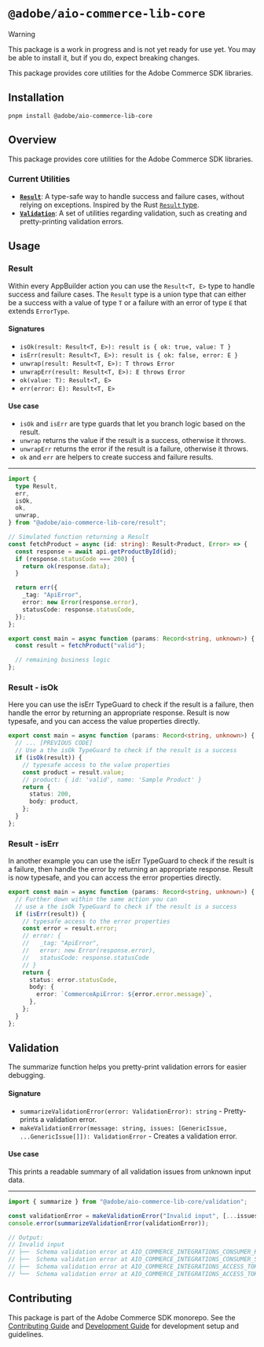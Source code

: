 # `@adobe/aio-commerce-lib-core`

> [!WARNING]
> This package is a work in progress and is not yet ready for use yet. You may be able to install it, but if you do, expect breaking changes.

This package provides core utilities for the Adobe Commerce SDK libraries.

## Installation

```shell
pnpm install @adobe/aio-commerce-lib-core
```

## Overview

This package provides core utilities for the Adobe Commerce SDK libraries.

### Current Utilities

- **[`Result`](./source/lib/result.ts)**: A type-safe way to handle success and failure cases, without relying on exceptions. Inspired by the Rust [`Result` type](https://doc.rust-lang.org/std/result/).
- **[`Validation`](./source/lib/validation.ts)**: A set of utilities regarding validation, such as creating and pretty-printing validation errors.

## Usage

### Result

Within every AppBuilder action you can use the `Result<T, E>` type to handle success and failure cases. The `Result` type is a union type that can either be a success with a value of type `T` or a failure with an error of type `E` that extends `ErrorType`.

#### Signatures

- `isOk(result: Result<T, E>): result is { ok: true, value: T }`
- `isErr(result: Result<T, E>): result is { ok: false, error: E }`
- `unwrap(result: Result<T, E>): T throws Error`
- `unwrapErr(result: Result<T, E>): E throws Error`
- `ok(value: T): Result<T, E>`
- `err(error: E): Result<T, E>`

#### Use case

- `isOk` and `isErr` are type guards that let you branch logic based on the result.
- `unwrap` returns the value if the result is a success, otherwise it throws.
- `unwrapErr` returns the error if the result is a failure, otherwise it throws.
- `ok` and `err` are helpers to create success and failure results.

<hr/>

```ts
import {
  type Result,
  err,
  isOk,
  ok,
  unwrap,
} from "@adobe/aio-commerce-lib-core/result";

// Simulated function returning a Result
const fetchProduct = async (id: string): Result<Product, Error> => {
  const response = await api.getProductById(id);
  if (response.statusCode === 200) {
    return ok(response.data);
  }

  return err({
    _tag: "ApiError",
    error: new Error(response.error),
    statusCode: response.statusCode,
  });
};

export const main = async function (params: Record<string, unknown>) {
  const result = fetchProduct("valid");

  // remaining business logic
};
```

### Result - isOk

Here you can use the isErr TypeGuard to check if the result is a failure, then handle the error by returning an appropriate response. Result is now typesafe, and you can access the value properties directly.

```ts
export const main = async function (params: Record<string, unknown>) {
  // ... [PREVIOUS CODE]
  // Use a the isOk TypeGuard to check if the result is a success
  if (isOk(result)) {
    // typesafe access to the value properties
    const product = result.value;
    // product: { id: 'valid', name: 'Sample Product' }
    return {
      status: 200,
      body: product,
    };
  }
};
```

### Result - isErr

In another example you can use the isErr TypeGuard to check if the result is a failure, then handle the error by returning an appropriate response. Result is now typesafe, and you can access the error properties directly.

```ts
export const main = async function (params: Record<string, unknown>) {
  // Further down within the same action you can
  // use a the isOk TypeGuard to check if the result is a success
  if (isErr(result)) {
    // typesafe access to the error properties
    const error = result.error;
    // error: {
    //   _tag: "ApiError",
    //   error: new Error(response.error),
    //   statusCode: response.statusCode
    // }
    return {
      status: error.statusCode,
      body: {
        error: `CommerceApiError: ${error.error.message}`,
      },
    };
  }
};
```

## Validation

The summarize function helps you pretty-print validation errors for easier debugging.

#### Signature

- `summarizeValidationError(error: ValidationError): string` - Pretty-prints a validation error.
- `makeValidationError(message: string, issues: [GenericIssue, ...GenericIssue[]]): ValidationError` - Creates a validation error.

#### Use case

This prints a readable summary of all validation issues from unknown input data.

<hr/>

```ts
import { summarize } from "@adobe/aio-commerce-lib-core/validation";

const validationError = makeValidationError("Invalid input", [...issues]);
console.error(summarizeValidationError(validationError));

// Output:
// Invalid input
// ├──  Schema validation error at AIO_COMMERCE_INTEGRATIONS_CONSUMER_KEY → Missing or invalid commerce integration parameter "AIO_COMMERCE_INTEGRATIONS_CONSUMER_KEY"
// ├──  Schema validation error at AIO_COMMERCE_INTEGRATIONS_CONSUMER_SECRET → Missing or invalid commerce integration parameter "AIO_COMMERCE_INTEGRATIONS_CONSUMER_SECRET"
// ├──  Schema validation error at AIO_COMMERCE_INTEGRATIONS_ACCESS_TOKEN → Missing or invalid commerce integration parameter "AIO_COMMERCE_INTEGRATIONS_ACCESS_TOKEN"
// └──  Schema validation error at AIO_COMMERCE_INTEGRATIONS_ACCESS_TOKEN_SECRET → Missing or invalid commerce integration parameter "AIO_COMMERCE_INTEGRATIONS_ACCESS_TOKEN_SECRET"
```

## Contributing

This package is part of the Adobe Commerce SDK monorepo. See the [Contributing Guide](https://github.com/adobe/aio-commerce-sdk/blob/main/.github/CONTRIBUTING.md) and [Development Guide](https://github.com/adobe/aio-commerce-sdk/blob/main/.github/DEVELOPMENT.md) for development setup and guidelines.
